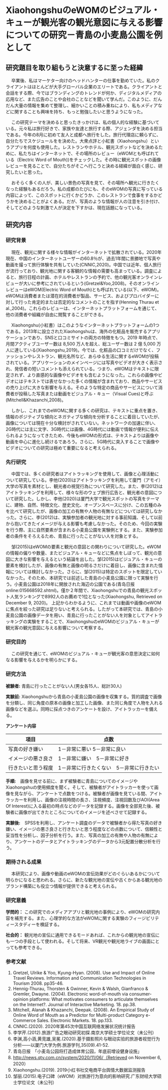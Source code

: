 # XiaohongshuのeWOMのビジュアル・キューが観光客の観光意図に与える影響についての研究－青島の小麦島公園を例として

## 研究題目を取り組もうと決意するに至った経緯
&#8195; 卒業後、私はマーケター向けのヘッドハンターの仕事を勤めていた。私のクライアントはほとんどが大手グローバル企業のエリートである。クライアントと会話をする際、今ではブランディングのトレンドが何か、ディジタルメディアの応用など、また広告のことや会社のことなどを聞いて学んだ。このように、だんだん大量の情報を集めて整理し、細かいことの積み重ねにより、私もメディアなどに関することも興味を持ち、もっと勉強したいと思うようになった。

&#8195; この研究テーマを決めると思ったきっかけは、私の個人的な経験に基づいている。元々私は旅行好きで、家族や友達と旅行する際、アジェンダを決める担当である。今年の8月に初めて友人と成都へ旅行をした。旅行代理店に頼らずに、自分たちでスケジュールをを決めた。大衆点評と小紅書（Xiaohongshu）というアプリを何度も使用した。レストランやホテル、観光スポットなどを決めるために、私たちはインターネットで、その場所のレビュー（eWOMとも呼ばれている（Electric Word of Mouth))をチェックした。その時に観光スポットの画像レビューを見ることで、自分たちがそこへ行こうと決める経緯が面白く感じ、研究したいと思った。

&#8195; おそらく多くの人が、美しい景色の写真を見て、その場所へ観光に行きたくなった経験もあるだろう。私の成都のたびにも、そのeWOMの写真に写っている内容によって、このスポットに行くかどうか、このレストランで食事をするかどうかを決めることがよくある。だが、写真のような情報が人の注意を引き付け、そしてどのような刺激で人が決定を下すかは、現在話題になっている。
## 研究内容
### 研究背景  
&#8195;  現在、観光に関する様々な情報がインターネットで拡散されている。2020年現在、中国のインターネットユーザーの60.8％が、過去1年間に景勝地で写真や動画を撮って旅行体験を共有していた(CNNIC,2020)。中国では近年、個人旅行が流行っており、観光地に関する客観的な情報の需要も高まっている。調査によると、旅行日程の計画、ホテルやレストランの予約で、他の観光客オンラインレビューが大いに参考にされているという(Gretzel&Yoo,2008)。そのオンラインレビューはeWOM(Electric Word of Mouth)とも呼ばれている(以下、eWOM)。eWOMは消費者または潜在的消費者が製品、サービス、およびプロバイダーに対して行った肯定的または否定的なコメントのことを指す(Henning Thurau et al.,2004)。これらのレビューは、インターネットプラットフォームを通じて、他の消費者や組織が自由に閲覧することができる。

&#8195;  Xiaohongshu(小紅書）はこのようなインターネットプラットフォームの1つである。2013年に設立されたXiaohongshuは、海外の化粧品を販売するアプリケーションであり、SNSと口コミサイトの両方の特徴をもつ。2019 年時点で、月間アクティブユーザー数は 8,500 万人を超え、総ユーザー数は 2 億 5,000 万人に達している(Xiaohongshu,2019)。今では、化粧品の口コミだけでなく、ファッションやレストラン、観光名所など、あらゆる生活に関するeWOMが投稿されている。アプリケーションのメインページには写真やビデオが大きく表示され、発信者の短いコメントも添えられている。つまり、eWOMはテキストに限定されず、より直感的な画像やビデオをも含むようになった。これらの画像やビデオにはテキストでは表せなかった多くの情報が含まれており、商品やサービスの売り上げに大きな影響を与える。そのような特定の商品やサービスについて消費者が投稿した写真または動画をビジュアル・キュー（Visual Cues)と呼ぶ(Mitchell&Khazanchi,2008)。

&#8195; しかし、これまでのeWOMに関する多くの研究は、テキストに重点を置き、情報のポジティブな傾向とネガティブな傾向を分析することに着目していたが、画像については現在十分な検討がされていない。ネットワークの加速に伴い、2G時代には主に文字、3G時代には画像、4G時代には動画で情報が便利に伝えられるようになってきたため、今後もeWOMの形式は、テキストよりは画像や動画を中心に進化し続けるであろう。さらに、5G時代に突入することで画像やビデオについての研究は極めて重要になると考えられる。
### 先行研究
&#8195; 中国では、多くの研究者はアイトラッキングを使用して、画像と心理活動について研究している。李他(2020)はアイトラッキングを利用して廈門（アモイ）大学の写真を素材とし、観光者の視覚行為について研究した。また、李(2012)はアイトラッキングを利用して、様々な形のウェブ旅行広告と、観光者の意図について研究した。しかし、李他(2020)は厦門大学で観光スポットの写真をテーマに、建物、自然、特徴文化、歴史文化、オープンスペースに分け、この五種のみを比べて研究したが、画像の加工の有無や人物の有無などについては研究しなかった。さらに、李(2012)は、実験参加者の観光地に対する事前知識、そして以前から抱いてきたイメージが与える影響も考慮しなかった。そのため、今回の実験を行う際、主に自然要素が含まれる小麦島公園を実験例とする。また、実験参加者の条件をそろえるため、青島に行ったことがない人を対象とする。

&#8195; 邹(2015)はeWOMの要素と観光の意図との関わりについて研究した。eWOMの情報の偏りや数量、またビジュアル・キューなどに焦点をしぼって、観光の意図に大きな影響を与えるという結論を出した。邹(2015)はビジュアル・キューの要素を検討したが、画像の有無と画像の明るさだけに着目し、画像に含まれた情報については検討しなかった。さらに、邹(2015)は特定のスポットを限定していなかった。そのため、本研究では前述した青島の小麦島公園に限って実験を行う。小麦島公園は2018年に開放された海辺の公園である(青岛日报 online:015668592.shtml)。僅か２年間で、Xiaohongshuでの青島の観光スポット人気ランキングで8992人のお薦めで1位となった(Xiaohongshu, Retrieved on December 9, 2020)。
上記からわかるように、これまでは動画や画像のeWOMに焦点を絞った研究は足りないと考えられる。したがって本研究では、青島の小麦島公園の画像データを用い、青島に行ったことがない人を対象としてアイトラッキングの実験をすることで、XiaohongshuのeWOMのビジュアル・キューが観光客の観光意図に与える影響について考察する。

### 研究目的　
&#8195; この研究を通じて、eWOMのビジュアル・キューが観光客の意思決定に如何なる影響を与えるかを明らかにする。
### 研究方法
**被験者:** 青島に行ったことがない人(男女各15人、総計30人)

**実験前:** Xiaohongshuから青島の小麦島公園の画像を収集する。質的調査で画像を分類し、同じ角度の原本の画像と加工した画像、また同じ角度で人物を入れる画像などを選ぶ。同時に採点つきのアンケートを設け、アイトラッカーを備える。

**アンケート内容**

項目|点数
---|----
写真の好き嫌い|1－非常に悪い 5－非常に良い
イメージの悪さ良さ|1－非常に嫌い　5－非常に好き
行きたいと思う程度|1－非常に行きたくない　5－非常に行きたい

**手順:**　画像を見せる前に、まず被験者に青島についてのイメージやXiaohongshuの使用頻度を聞く。そして、被験者がアイトラッカーを使って画像を見ながら、アンケートで点数をつける。被験者が画像を見ている間、アイトラッカーを利用し、画像の注視時間の長さ、注視頻度、注視回数及びAOI(Area Of Interest)に入る最初の時点などのデータを記録する。画像を全部見た後、被験者に画像が出てきたところについてのイメージを述べさせて記録する。

**実験後:**　SPSSを利用し、アンケート調査のデータで被験者から得た写真の好き嫌い、イメージの悪さ良さと行きたいと思う程度などの点数について、信頼性と妥当性を分析し、因子分析を行う。また、写真の加工の有無や人物の有無により、アンケートのデータとアイトラッキングのデータから3元配置分散分析を行う。

### 期待される成果 
&#8195; 本研究により、画像や動画のeWOMの宣伝効果がどのぐらいあるかについて明らかになると思われる。さらに、新たな観光地の宣伝や古くからある観光地のブランド構築にも役立つ情報が提供できると考えられる。
### 研究意義
**学問的：** この研究でのメディアアプリと観光地の事例により、eWOMの研究内容を補充する。また、心理学的な方法がeWOMに関する実験のフィージビリティースタディーを検証する。

**社会的：** 観光地の宣伝に通用できるモードあれば、これからの観光地の宣伝にも一つの手段として使われる。そして将来、VR観光や観光地ライブの画面にとっても参考できる。
### 参考文献
1. Gretzel, Ulrike & Yoo, Kyung-Hyan. (2008). Use and Impact of Online Travel Reviews. Information and Communication Technologies in Tourism 2008. pp35-46.
2. Hennig-Thurau, Thorsten & Gwinner, Kevin & Walsh, Gianfranco & Gremler, Dwayne. (2004). Electronic word-of-mouth via consumer-opinion platforms: What motivates consumers to articulate themselves on the Internet?. Journal of Interactive Marketing. 18. pp.38.
3. Mitchell, Alanah & Khazanchi, Deepak. (2008). An Empirical Study of Online Word of Mouth as a Predictor for Multi-product Category e-Commerce Sales. Electronic Markets. 18. pp.133.
4. CNNIC.(2020). 2020年第45次中国互联网络发展状况统计报告
5. 李学芹.(2012).旅游广告之眼动研究初探.南京大学硕士学位论文（未公刊）
6. 李渊,高小涵,黄竞雄,吴冕.(2020).基于摄影照片与眼动实验的旅游者视觉行为分析——以厦门大学为例.旅游学刊,35(09).41-52.
7. 青岛日报　「小麦岛公园将打造成体育公园，年底前增设健身设施」
8. http://news.qtv.com.cn/system/2020/11/06/（Retrieved on November 6, 2020）
9. Xiaohongshu.(2019). 2019小红书社交电商平台舆情大数据监测报告
10. 邹丽.(2015).电子口碑（eWOM）对旅游行为意向的影响研究.广东财经大学硕士学位论文（未公刊）

